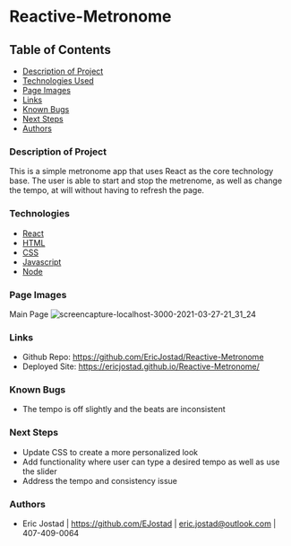 # Reactive-Metronome

## Table of Contents

- [Description of Project](#description-of-Project)
- [Technologies Used](#technologies)
- [Page Images](#page-images)
- [Links](#links) 
- [Known Bugs](#known-bugs)
- [Next Steps](#next-steps)
- [Authors](#authors)

### Description of Project
This is a simple metronome app that uses React as the core technology base. The user is able to start 
and stop the metrenome, as well as change the tempo, at will without having to refresh the page. 


### Technologies

- [React](https://reactjs.org/)
- [HTML](https://html.com/)
- [CSS](https://www.w3.org/Style/CSS/Overview.en.html)
- [Javascript](https://www.javascript.com/)
- [Node](https://nodejs.org/en/)


### Page Images
Main Page
![screencapture-localhost-3000-2021-03-27-21_31_24](https://user-images.githubusercontent.com/71619046/112742506-e9060a00-8f43-11eb-8f13-041549c16191.png)


### Links
- Github Repo: https://github.com/EricJostad/Reactive-Metronome
- Deployed Site: https://ericjostad.github.io/Reactive-Metronome/


### Known Bugs
- The tempo is off slightly and the beats are inconsistent


### Next Steps
- Update CSS to create a more personalized look
- Add functionality where user can type a desired tempo as well as use the slider
- Address the tempo and consistency issue


### Authors
- Eric Jostad | https://github.com/EJostad | eric.jostad@outlook.com | 407-409-0064